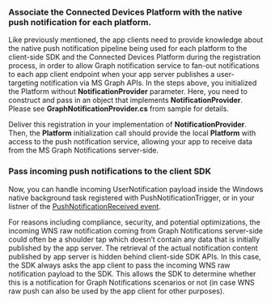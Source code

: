 ### Associate the Connected Devices Platform with the native push notification for each platform. 

Like previously mentioned, the app clients need to provide knowledge about the native push notification pipeline being used for each platform to the client-side SDK and the Connected Devices Platform during the registration process, in order to allow Graph notification service to fan-out notifications to each app client endpoint when your app server publishes a user-targeting notification via MS Graph APIs.
In the steps above, you initialized the Platform without **NotificationProvider** parameter. Here, you need to construct and pass in an object that implements **NotificationProvider**. Please see **GraphNotificationProvider.cs** from sample for details. 



Deliver this registration in your implementation of **NotificationProvider**. Then, the **Platform** initialization call should provide the local **Platform** with access to the push notification service, allowing your app to receive data from the MS Graph Notifications server-side. 

### Pass incoming push notifications to the client SDK
Now, you can handle incoming UserNotification payload inside the Windows native background task registered with PushNotificationTrigger, or in your listner of the [PushNotificationReceived event](/uwp/api/windows.networking.pushnotifications.pushnotificationchannel.pushnotificationreceived). 

For reasons including compliance, security, and potential optimizations, the incoming WNS raw notification coming from Graph Notifications server-side could often be a shoulder tap which doesn’t contain any data that is initially published by the app server. The retrieval of the actual notification content published by app server is hidden behind client-side SDK APIs. In this case, the SDK always asks the app client to pass the incoming WNS raw notification payload to the SDK. This allows the SDK to determine whether this is a notification for Graph Notifications scenarios or not (in case WNS raw push can also be used by the app client for other purposes).